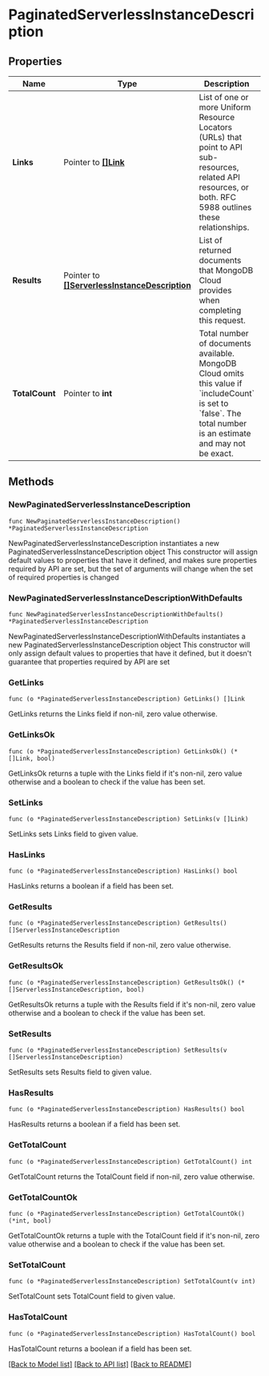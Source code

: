# PaginatedServerlessInstanceDescription

## Properties

Name | Type | Description | Notes
------------ | ------------- | ------------- | -------------
**Links** | Pointer to [**[]Link**](Link.md) | List of one or more Uniform Resource Locators (URLs) that point to API sub-resources, related API resources, or both. RFC 5988 outlines these relationships. | [optional] [readonly] 
**Results** | Pointer to [**[]ServerlessInstanceDescription**](ServerlessInstanceDescription.md) | List of returned documents that MongoDB Cloud provides when completing this request. | [optional] [readonly] 
**TotalCount** | Pointer to **int** | Total number of documents available. MongoDB Cloud omits this value if &#x60;includeCount&#x60; is set to &#x60;false&#x60;. The total number is an estimate and may not be exact. | [optional] [readonly] 

## Methods

### NewPaginatedServerlessInstanceDescription

`func NewPaginatedServerlessInstanceDescription() *PaginatedServerlessInstanceDescription`

NewPaginatedServerlessInstanceDescription instantiates a new PaginatedServerlessInstanceDescription object
This constructor will assign default values to properties that have it defined,
and makes sure properties required by API are set, but the set of arguments
will change when the set of required properties is changed

### NewPaginatedServerlessInstanceDescriptionWithDefaults

`func NewPaginatedServerlessInstanceDescriptionWithDefaults() *PaginatedServerlessInstanceDescription`

NewPaginatedServerlessInstanceDescriptionWithDefaults instantiates a new PaginatedServerlessInstanceDescription object
This constructor will only assign default values to properties that have it defined,
but it doesn't guarantee that properties required by API are set

### GetLinks

`func (o *PaginatedServerlessInstanceDescription) GetLinks() []Link`

GetLinks returns the Links field if non-nil, zero value otherwise.

### GetLinksOk

`func (o *PaginatedServerlessInstanceDescription) GetLinksOk() (*[]Link, bool)`

GetLinksOk returns a tuple with the Links field if it's non-nil, zero value otherwise
and a boolean to check if the value has been set.

### SetLinks

`func (o *PaginatedServerlessInstanceDescription) SetLinks(v []Link)`

SetLinks sets Links field to given value.

### HasLinks

`func (o *PaginatedServerlessInstanceDescription) HasLinks() bool`

HasLinks returns a boolean if a field has been set.
### GetResults

`func (o *PaginatedServerlessInstanceDescription) GetResults() []ServerlessInstanceDescription`

GetResults returns the Results field if non-nil, zero value otherwise.

### GetResultsOk

`func (o *PaginatedServerlessInstanceDescription) GetResultsOk() (*[]ServerlessInstanceDescription, bool)`

GetResultsOk returns a tuple with the Results field if it's non-nil, zero value otherwise
and a boolean to check if the value has been set.

### SetResults

`func (o *PaginatedServerlessInstanceDescription) SetResults(v []ServerlessInstanceDescription)`

SetResults sets Results field to given value.

### HasResults

`func (o *PaginatedServerlessInstanceDescription) HasResults() bool`

HasResults returns a boolean if a field has been set.
### GetTotalCount

`func (o *PaginatedServerlessInstanceDescription) GetTotalCount() int`

GetTotalCount returns the TotalCount field if non-nil, zero value otherwise.

### GetTotalCountOk

`func (o *PaginatedServerlessInstanceDescription) GetTotalCountOk() (*int, bool)`

GetTotalCountOk returns a tuple with the TotalCount field if it's non-nil, zero value otherwise
and a boolean to check if the value has been set.

### SetTotalCount

`func (o *PaginatedServerlessInstanceDescription) SetTotalCount(v int)`

SetTotalCount sets TotalCount field to given value.

### HasTotalCount

`func (o *PaginatedServerlessInstanceDescription) HasTotalCount() bool`

HasTotalCount returns a boolean if a field has been set.

[[Back to Model list]](../README.md#documentation-for-models) [[Back to API list]](../README.md#documentation-for-api-endpoints) [[Back to README]](../README.md)


